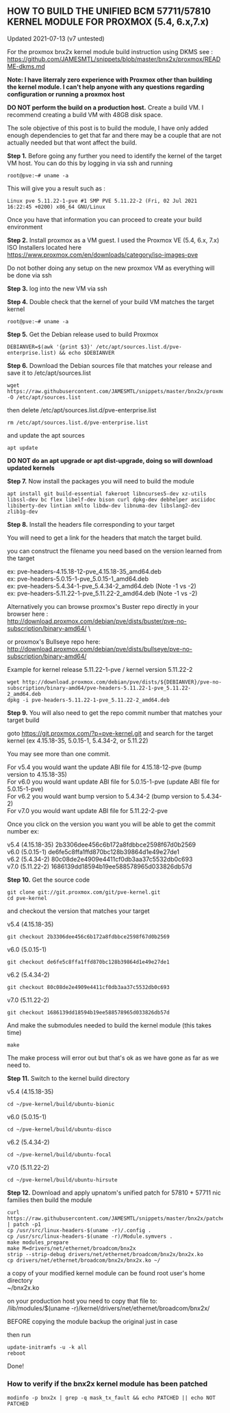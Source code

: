 ## HOW TO BUILD THE UNIFIED BCM 57711/57810 KERNEL MODULE FOR PROXMOX (5.4, 6.x,7.x)
Updated 2021-07-13 (v7 untested)

For the proxmox bnx2x kernel module build instruction using DKMS see : https://github.com/JAMESMTL/snippets/blob/master/bnx2x/proxmox/README-dkms.md 

<b>Note: I have literraly zero experience with Proxmox other than building the kernel module. I can't help anyone with any questions regarding configuration or running a proxmox host</b>

<b>DO NOT perform the build on a production host.</b> Create a build VM. I recommend creating a build VM with 48GB disk space.

The sole objective of this post is to build the module, I have only added enough dependencies to get that far and there may be a couple that are not actually needed but that wont affect the build.

<b>Step 1.</b> Before going any further you need to identify the kernel of the target VM host. You can do this by logging in via ssh and running

    root@pve:~# uname -a

This will give you a result such as :

    Linux pve 5.11.22-1-pve #1 SMP PVE 5.11.22-2 (Fri, 02 Jul 2021 16:22:45 +0200) x86_64 GNU/Linux

Once you have that information you can proceed to create your build environment

<b>Step 2.</b> Install proxmox as a VM guest. I used the Proxmox VE (5.4, 6.x, 7.x) ISO Installers located here https://www.proxmox.com/en/downloads/category/iso-images-pve

Do not bother doing any setup on the new proxmox VM as everything will be done via ssh

<b>Step 3.</b> log into the new VM via ssh

<b>Step 4.</b> Double check that the kernel of your build VM matches the target kernel

    root@pve:~# uname -a

<b>Step 5.</b> Get the Debian release used to build Proxmox

    DEBIANVER=$(awk '{print $3}' /etc/apt/sources.list.d/pve-enterprise.list) && echo $DEBIANVER

<b>Step 6.</b> Download the Debian sources file that matches your release and save it to /etc/apt/sources.list

    wget https://raw.githubusercontent.com/JAMESMTL/snippets/master/bnx2x/proxmox/sources.list_${DEBIANVER} -O /etc/apt/sources.list

then delete /etc/apt/sources.list.d/pve-enterprise.list

    rm /etc/apt/sources.list.d/pve-enterprise.list


and update the apt sources

    apt update


<b>DO NOT do an apt upgrade or apt dist-upgrade, doing so will download updated kernels</b>

<b>Step 7.</b> Now install the packages you will need to build the module

    apt install git build-essential fakeroot libncurses5-dev xz-utils libssl-dev bc flex libelf-dev bison curl dpkg-dev debhelper asciidoc libiberty-dev lintian xmlto libdw-dev libnuma-dev libslang2-dev zlib1g-dev


<b>Step 8.</b> Install the headers file corresponding to your target

You will need to get a link for the headers that match the target build.

you can construct the filename you need based on the version learned from the target

ex: pve-headers-4.15.18-12-pve_4.15.18-35_amd64.deb\
ex: pve-headers-5.0.15-1-pve_5.0.15-1_amd64.deb\
ex: pve-headers-5.4.34-1-pve_5.4.34-2_amd64.deb (Note -1 vs -2)\
ex: pve-headers-5.11.22-1-pve_5.11.22-2_amd64.deb (Note -1 vs -2)

Alternatively you can browse proxmox's Buster repo directly in your browser here :\
http://download.proxmox.com/debian/pve/dists/buster/pve-no-subscription/binary-amd64/ \

or proxmox's Bullseye repo here: \
http://download.proxmox.com/debian/pve/dists/bullseye/pve-no-subscription/binary-amd64/

Example for kernel release 5.11.22-1-pve / kernel version 5.11.22-2

    wget http://download.proxmox.com/debian/pve/dists/${DEBIANVER}/pve-no-subscription/binary-amd64/pve-headers-5.11.22-1-pve_5.11.22-2_amd64.deb
    dpkg -i pve-headers-5.11.22-1-pve_5.11.22-2_amd64.deb

<b>Step 9.</b> You will also need to get the repo commit number that matches your target build

goto https://git.proxmox.com/?p=pve-kernel.git and search for the target kernel (ex 4.15.18-35, 5.0.15-1, 5.4.34-2, or 5.11.22)

You may see more than one commit.

For v5.4 you would want the update ABI file for 4.15.18-12-pve (bump version to 4.15.18-35)\
For v6.0 you would want update ABI file for 5.0.15-1-pve (update ABI file for 5.0.15-1-pve)\
For v6.2 you would want bump version to 5.4.34-2 (bump version to 5.4.34-2)\
For v7.0 you would want update ABI file for 5.11.22-2-pve

Once you click on the version you want you will be able to get the commit number ex:

v5.4 (4.15.18-35) 2b3306dee456c6b172a8fdbbce2598f67d0b2569\
v6.0 (5.0.15-1) de6fe5c8ffa1ffd870bc128b39864d1e49e27de1\
v6.2 (5.4.34-2) 80c08de2e4909e4411cf0db3aa37c5532db0c693\
v7.0 (5.11.22-2) 1686139dd18594b19ee588578965d033826db57d

<b>Step 10.</b> Get the source code

    git clone git://git.proxmox.com/git/pve-kernel.git
    cd pve-kernel

and checkout the version that matches your target

v5.4 (4.15.18-35)

    git checkout 2b3306dee456c6b172a8fdbbce2598f67d0b2569

v6.0 (5.0.15-1)

    git checkout de6fe5c8ffa1ffd870bc128b39864d1e49e27de1

v6.2 (5.4.34-2)

    git checkout 80c08de2e4909e4411cf0db3aa37c5532db0c693
    
v7.0 (5.11.22-2)

    git checkout 1686139dd18594b19ee588578965d033826db57d

And make the submodules needed to build the kernel module (this takes time)

    make

The make process will error out but that's ok as we have gone as far as we need to.

<b>Step 11.</b> Switch to the kernel build directory

v5.4 (4.15.18-35)

    cd ~/pve-kernel/build/ubuntu-bionic

v6.0 (5.0.15-1)

    cd ~/pve-kernel/build/ubuntu-disco

v6.2 (5.4.34-2)

    cd ~/pve-kernel/build/ubuntu-focal
    
v7.0 (5.11.22-2)

    cd ~/pve-kernel/build/ubuntu-hirsute

<b>Step 12.</b> Download and apply upnatom's unified patch for 57810 + 57711 nic families then build the module

    curl https://raw.githubusercontent.com/JAMESMTL/snippets/master/bnx2x/patches/bnx2x_warpcore_8727_2_5g_sgmii_txfault.patch | patch -p1
    cp /usr/src/linux-headers-$(uname -r)/.config .
    cp /usr/src/linux-headers-$(uname -r)/Module.symvers .
    make modules_prepare
    make M=drivers/net/ethernet/broadcom/bnx2x
    strip --strip-debug drivers/net/ethernet/broadcom/bnx2x/bnx2x.ko
    cp drivers/net/ethernet/broadcom/bnx2x/bnx2x.ko ~/

a copy of your modified kernel module can be found root user's home directory\
~/bnx2x.ko

on your production host you need to copy that file to:\
/lib/modules/$(uname -r)/kernel/drivers/net/ethernet/broadcom/bnx2x/

BEFORE copying the module backup the original just in case

then run

    update-initramfs -u -k all
    reboot

Done!

### How to verify if the bnx2x kernel module has been patched

    modinfo -p bnx2x | grep -q mask_tx_fault && echo PATCHED || echo NOT PATCHED